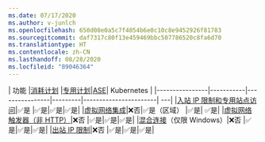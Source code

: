 ```yaml
---
ms.date: 07/17/2020
ms.author: v-junlch
ms.openlocfilehash: 650d08e0a5c7f4054b6e0c10c8e9452926f81783
ms.sourcegitcommit: daf7317c80f13e459469bbc507786520c8fa6d70
ms.translationtype: HT
ms.contentlocale: zh-CN
ms.lasthandoff: 08/28/2020
ms.locfileid: "89046364"
---
```

| 功能 |[消耗计划](../articles/azure-functions/functions-scale.md#consumption-plan) |[专用计划](../articles/azure-functions/functions-scale.md#app-service-plan)|[ASE](../articles/app-service/environment/intro.md)| Kubernetes |
|----------------|-----------|----------------|---------|-----------------------| ---|
|[入站 IP 限制和专用站点访问](../articles/azure-functions/functions-networking-options.md#inbound-ip-restrictions)|✅是 |✅是|✅是|✅是|
|[虚拟网络集成](../articles/azure-functions/functions-networking-options.md#virtual-network-integration)|❌否|✅是（区域） |✅是| ✅是|
|[虚拟网络触发器（非 HTTP）](../articles/azure-functions/functions-networking-options.md#virtual-network-triggers-non-http)|❌否 |✅是|✅是|✅是|
|[混合连接](../articles/azure-functions/functions-networking-options.md#hybrid-connections)（仅限 Windows）|❌否 |✅是|✅是|✅是|
|[出站 IP 限制](../articles/azure-functions/functions-networking-options.md#outbound-ip-restrictions)|❌否 |✅是|✅是|✅是|

